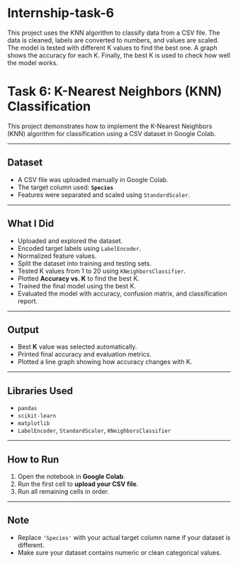 # Internship-task-6
This project uses the KNN algorithm to classify data from a CSV file. The data is cleaned, labels are converted to numbers, and values are scaled. The model is tested with different K values to find the best one. A graph shows the accuracy for each K. Finally, the best K is used to check how well the model works.
#  Task 6: K-Nearest Neighbors (KNN) Classification

This project demonstrates how to implement the K-Nearest Neighbors (KNN) algorithm for classification using a CSV dataset in Google Colab.

---

##  Dataset

- A CSV file was uploaded manually in Google Colab.
- The target column used: **`Species`**
- Features were separated and scaled using `StandardScaler`.

---

##  What I Did

- Uploaded and explored the dataset.
- Encoded target labels using `LabelEncoder`.
- Normalized feature values.
- Split the dataset into training and testing sets.
- Tested K values from 1 to 20 using `KNeighborsClassifier`.
- Plotted **Accuracy vs. K** to find the best K.
- Trained the final model using the best K.
- Evaluated the model with accuracy, confusion matrix, and classification report.

---

##  Output

- Best **K** value was selected automatically.
- Printed final accuracy and evaluation metrics.
- Plotted a line graph showing how accuracy changes with K.

---

##  Libraries Used

- `pandas`
- `scikit-learn`
- `matplotlib`
- `LabelEncoder`, `StandardScaler`, `KNeighborsClassifier`

---

##  How to Run

1. Open the notebook in **Google Colab**.
2. Run the first cell to **upload your CSV file**.
3. Run all remaining cells in order.

---

##  Note

- Replace `'Species'` with your actual target column name if your dataset is different.
- Make sure your dataset contains numeric or clean categorical values.


